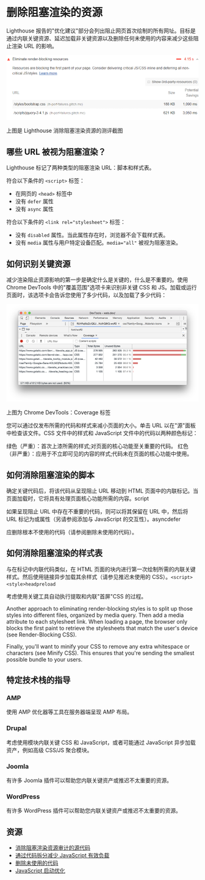 # 删除阻塞渲染的资源

Lighthouse 报告的"优化建议"部分会列出阻止网页首次绘制的所有网址。目标是通过内联关键资源、延迟加载非关键资源以及删除任何未使用的内容来减少这些阻止渲染 URL 的影响。

![lighthouse-render-blocking-resources](./img/lh-render-blocking-resources.png)

上图是 Lighthouse 消除阻塞渲染资源的测评截图

## 哪些 URL 被视为阻塞渲染？

Lighthouse 标记了两种类型的阻塞渲染 URL：脚本和样式表。

符合以下条件的 `<script>` 标签：

- 在网页的 `<head>` 标签中
- 没有 `defer` 属性
- 没有 `async` 属性

符合以下条件的 `<link rel="stylesheet">` 标签：

- 没有 `disabled` 属性。当此属性存在时，浏览器不会下载样式表。
- 没有 `media` 属性与用户特定设备匹配。`media="all"` 被视为阻塞渲染。

## 如何识别关键资源

减少渲染阻止资源影响的第一步是确定什么是关键的，什么是不重要的。使用 Chrome DevTools 中的"覆盖范围"选项卡来识别非关键 CSS 和 JS。加载或运行页面时，该选项卡会告诉您使用了多少代码，以及加载了多少代码：

![devtools-coverage-tab](./img/devtools-coverage-tab.png)

上图为 Chrome DevTools：Coverage 标签

您可以通过仅发布所需的代码和样式来减小页面的大小。单击 URL 以在"源"面板中检查该文件。CSS 文件中的样式和 JavaScript 文件中的代码以两种颜色标记：

绿色（严重）：首次上漆所需的样式;对页面的核心功能至关重要的代码。
红色（非严重）：应用于不立即可见的内容的样式;代码未在页面的核心功能中使用。

## 如何消除阻塞渲染的脚本

确定关键代码后，将该代码从呈现阻止 URL 移动到 HTML 页面中的内联标记。当页面加载时，它将具有处理页面核心功能所需的内容。script

如果呈现阻止 URL 中存在不重要的代码，则可以将其保留在 URL 中，然后将 URL 标记为或属性（另请参阅添加与 JavaScript 的交互性）。asyncdefer

应删除根本不使用的代码（请参阅删除未使用的代码）。

## 如何消除阻塞渲染的样式表

与在标记中内联代码类似，在 HTML 页面的块内进行第一次绘制所需的内联关键样式。然后使用链接异步加载其余样式（请参见推迟未使用的 CSS）。`<script><style>headpreload`

考虑使用关键工具自动执行提取和内联"首屏"CSS 的过程。

Another approach to eliminating render-blocking styles is to split up those styles into different files, organized by media query. Then add a media attribute to each stylesheet link. When loading a page, the browser only blocks the first paint to retrieve the stylesheets that match the user's device (see Render-Blocking CSS).

Finally, you'll want to minify your CSS to remove any extra whitespace or characters (see Minify CSS). This ensures that you're sending the smallest possible bundle to your users.

## 特定技术栈的指导

### AMP

使用 AMP 优化器等工具在服务器端呈现 AMP 布局。

### Drupal

考虑使用模块内联关键 CSS 和 JavaScript，或者可能通过 JavaScript 异步加载资产，例如高级 CSS/JS 聚合模块。

### Joomla

有许多 Joomla 插件可以帮助您内联关键资产或推迟不太重要的资源。

### WordPress

有许多 WordPress 插件可以帮助您内联关键资产或推迟不太重要的资源。

## 资源

- [消除阻塞渲染资源审计的源代码](https://github.com/GoogleChrome/lighthouse/blob/master/lighthouse-core/audits/byte-efficiency/render-blocking-resources.js)
- [通过代码拆分减少 JavaScript 有效负载](https://web.dev/reduce-javascript-payloads-with-code-splitting)
- [删除未使用的代码](https://web.dev/codelab-remove-unused-code)
- [JavaScript 启动优化](https://developers.google.com/web/fundamentals/performance/optimizing-content-efficiency/javascript-startup-optimization/)
